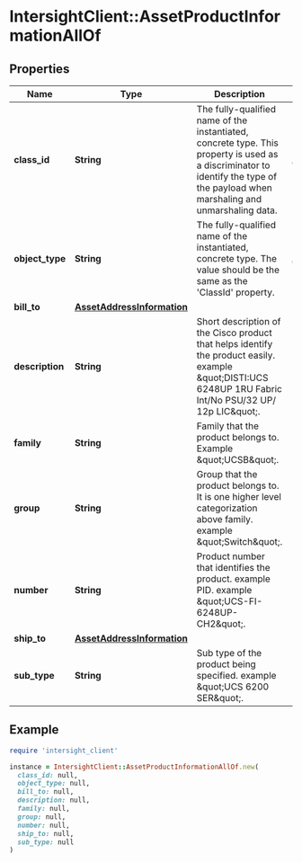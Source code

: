 # IntersightClient::AssetProductInformationAllOf

## Properties

| Name | Type | Description | Notes |
| ---- | ---- | ----------- | ----- |
| **class_id** | **String** | The fully-qualified name of the instantiated, concrete type. This property is used as a discriminator to identify the type of the payload when marshaling and unmarshaling data. | [default to &#39;asset.ProductInformation&#39;] |
| **object_type** | **String** | The fully-qualified name of the instantiated, concrete type. The value should be the same as the &#39;ClassId&#39; property. | [default to &#39;asset.ProductInformation&#39;] |
| **bill_to** | [**AssetAddressInformation**](AssetAddressInformation.md) |  | [optional] |
| **description** | **String** | Short description of the Cisco product that helps identify the product easily. example \&quot;DISTI:UCS 6248UP 1RU Fabric Int/No PSU/32 UP/ 12p LIC\&quot;. | [optional][readonly] |
| **family** | **String** | Family that the product belongs to. Example \&quot;UCSB\&quot;. | [optional][readonly] |
| **group** | **String** | Group that the product belongs to. It is one higher level categorization above family. example \&quot;Switch\&quot;. | [optional][readonly] |
| **number** | **String** | Product number that identifies the product. example PID. example \&quot;UCS-FI-6248UP-CH2\&quot;. | [optional][readonly] |
| **ship_to** | [**AssetAddressInformation**](AssetAddressInformation.md) |  | [optional] |
| **sub_type** | **String** | Sub type of the product being specified. example \&quot;UCS 6200 SER\&quot;. | [optional][readonly] |

## Example

```ruby
require 'intersight_client'

instance = IntersightClient::AssetProductInformationAllOf.new(
  class_id: null,
  object_type: null,
  bill_to: null,
  description: null,
  family: null,
  group: null,
  number: null,
  ship_to: null,
  sub_type: null
)
```

